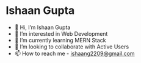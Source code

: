 # Ishaan Gupta
- 👋 Hi, I’m Ishaan Gupta
- 👀 I’m interested in Web Development
- 🌱 I’m currently learning MERN Stack
- 💞️ I’m looking to collaborate with Active Users
- 📫 How to reach me - ishaang2209@gmail.com
<!---
ishaangupta122/ishaangupta122 is a ✨ special ✨ repository because its `README.md` (this file) appears on your GitHub profile.
You can click the Preview link to take a look at your changes.
--->
